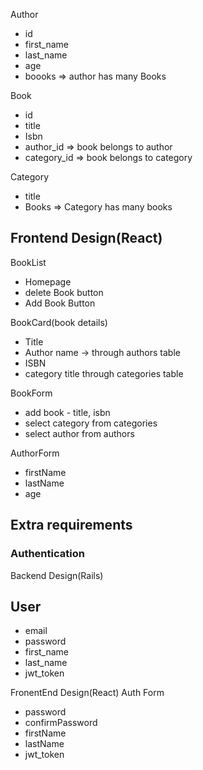 

Author
- id
- first_name
- last_name
- age
- boooks => author has many Books

Book
- id
- title
- Isbn
- author_id => book belongs to author
- category_id => book belongs to category

Category
- title
- Books => Category has many books

## Frontend Design(React)
BookList
- Homepage
- delete Book button
- Add Book Button

 BookCard(book details)
 - Title
 - Author name -> through authors table
 - ISBN
 - category title through categories table
 
 BookForm
 - add book - title, isbn
 - select category from categories 
 - select author from authors
 
 AuthorForm
 -  firstName
 - lastName
 - age
 
 ## Extra requirements
 ### Authentication
 
 Backend Design(Rails)
 ## User
 - email
 - password
 - first_name
 - last_name
 - jwt_token
 
 FronentEnd Design(React)
  Auth Form
  - password
  - confirmPassword
  - firstName
  - lastName
  - jwt_token
  